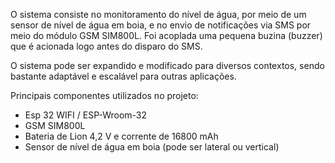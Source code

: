 O sistema consiste no monitoramento do nível de água, por meio de um sensor de nível de água em boia, e no envio de notificações via SMS por meio do módulo GSM SIM800L. Foi acoplada uma pequena buzina (buzzer) que é acionada logo antes do disparo do SMS.

O sistema pode ser expandido e modificado para diversos contextos, sendo bastante adaptável e escalável para outras aplicações. 

Principais componentes utilizados no projeto:

- Esp 32 WIFI / ESP-Wroom-32
- GSM SIM800L
- Bateria de Lion 4,2 V e corrente de 16800 mAh
- Sensor de nível de água em boia (pode ser lateral ou vertical)
